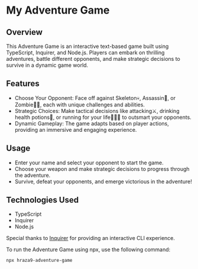 # My Adventure Game

## Overview

This Adventure Game is an interactive text-based game built using TypeScript, Inquirer, and Node.js. Players can embark on thrilling adventures, battle different opponents, and make strategic decisions to survive in a dynamic game world.

## Features

- Choose Your Opponent: Face off against Skeleton💀, Assassin👤, or Zombie🧟‍♂️, each with unique challenges and abilities.
- Strategic Choices: Make tactical decisions like attacking⚔️, drinking health potions🍺, or running for your life🏃‍♂️💨 to outsmart your opponents.
- Dynamic Gameplay: The game adapts based on player actions, providing an immersive and engaging experience.

## Usage

- Enter your name and select your opponent to start the game.
- Choose your weapon and make strategic decisions to progress through the adventure.
- Survive, defeat your opponents, and emerge victorious in the adventure!

## Technologies Used

- TypeScript
- Inquirer
- Node.js

Special thanks to [Inquirer](https://www.npmjs.com/package/inquirer) for providing an interactive CLI experience.

To run the Adventure Game using npx, use the following command:
```bash
npx hraza9-adventure-game
